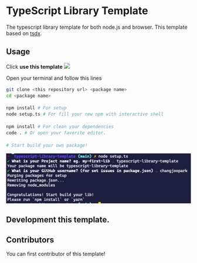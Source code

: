 # TypeScript Library Template

The typescript library template for both node.js and browser. This template based on [tsdx](://github.com/formium/tsdx).

## Usage

Click **use this template**
![](https://docs.github.com/assets/images/help/repository/use-this-template-button.png)

Open your terminal and follow this lines

```bash
git clone <this repository url> <package name>
cd <package name>

npm install # For setup
node setup.ts # For fill your new npm with interactive shell

npm install # For clean your dependencies
code . # Or open your favorite editor.

# Start build your own package!
```

![PREVIEW](assets/preview.png)


## Development this template.


## Contributors

You can first contributor of this template!